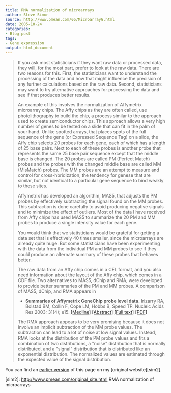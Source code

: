 ```yaml
---
title: RMA normalization of microarrays
author: Steve Simon
source: http://www.pmean.com/05/MicroarrayG.html
date: 2005-10-24
categories:
- Blog post
tags:
- Gene expression 
output: html_document
---
```

> If you ask most statisticians if they want raw data or processed data,
> they will, for the most part, prefer to look at the raw data. There
> are two reasons for this. First, the statisticians want to understand
> the processing of the data and how that might influence the precision
> of any further calculations based on the raw data. Second,
> statisticians may want to try alternative approaches for processing
> the data and see if that produces better results.
>
> An example of this involves the normalization of Affymetrix microarray
> chips. The Affy chips as they are often called, use photolithography
> to build the chip, a process similar to the approach used to create
> semiconductor chips. This approach allows a very high number of genes
> to be tested on a slide that can fit in the palm of your hand. Unlike
> spotted arrays, that places spots of the full sequence of the gene (or
> Expressed Sequence Tag) on a slide, the Affy chip selects 20 probes
> for each gene, each of which has a length of 25 base pairs. Next to
> each of these probes is another probe that represents the same 25 base
> pair sequence except that the middle base is changed. The 20 probes
> are called PM (Perfect Match) probes and the probes with the changed
> middle base are called MM (MisMatch) probes. The MM probes are an
> attempt to measure and control for cross-hbridization, the tendency
> for genese that are similar, but not identical to a particular gene
> sequence to bind weakly to these sites.
>
> Affymetrix has developed an algorithm, MAS5, that adjusts the PM
> probes by effectively subtracting the signal found on the MM probes.
> This subtraction is done carefully to avoid producing negative signals
> and to minimize the effect of outliers. Most of the data I have
> received from Affy chips has used MAS5 to summarize the 20 PM and MM
> probes to produce a single intensity value for each gene.
>
> You would think that we statisticians would be grateful for getting a
> data set that is effectively 40 times smaller, since the microarrays
> are already quite huge. But some statisticians have been experimenting
> with the data from the individual PM and MM probes to see if they
> could produce an alternate summary of these probes that behaves
> better.
>
> The raw data from an Affy chip comes in a CEL format, and you also
> need information about the layout of the Affy chip, which comes in a
> CDF file. Two alternatives to MAS5, dChip and RMA, were developed to
> provide better summaries of the PM and MM probes. A comparison of
> MAS5, dChip, and RMA appears in
>
> -   **Summaries of Affymetrix GeneChip probe level data.** Irizarry
>     RA, Bolstad BM, Collin F, Cope LM, Hobbs B, Speed TP. Nucleic
>     Acids Res 2003: 31(4); e15.
>     [\[Medline\]](http://www.ncbi.nlm.nih.gov/entrez/query.fcgi?cmd=Retrieve&db=PubMed&list_uids=12582260&dopt=Abstract)
>     [\[Abstract\]](http://nar.oxfordjournals.org/cgi/content/abstract/31/4/e15)
>     [\[Full
>     text\]](http://nar.oxfordjournals.org/cgi/content/full/31/4/e15)
>     [\[PDF\]](http://nar.oxfordjournals.org/cgi/reprint/31/4/e15.pdf)
>
> The RMA approach appears to be very promising because it does not
> involve an implicit subtraction of the MM probe values. The
> subtraction can lead to a lot of noise at low signal values. Instead,
> RMA looks at the distribution of the PM probe values and fits a
> combination of two distributions, a "noise" distribution that is
> normally distributed, and a "signal" distribution that is
> distributed like an exponential distribution. The normalized values
> are estimated through the expected value of the signal distribution.

You can find an [earlier version][sim1] of this page on my [original website][sim2].


[sim1]: http://www.pmean.com/05/MicroarrayG.html
[sim2]: http://www.pmean.com/original_site.html RMA normalization of microarrays

